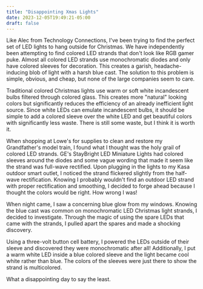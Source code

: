 ```yaml
---
title: "Disappointing Xmas Lights"
date: 2023-12-05T19:49:21-05:00
draft: false
---
```


Like Alec from Technology Connections, I've been trying to find the perfect set of LED lights to hang outside for Christmas. We have independently been attempting to find colored LED strands that don't look like RGB gamer puke. Almost all colored LED strands use monochromatic diodes and only have colored sleeves for decoration. This creates a garish, headache-inducing blob of light with a harsh blue cast. The solution to this problem is simple, obvious, and cheap, but none of the large companies seem to care.

Traditional colored Christmas lights use warm or soft white incandescent bulbs filtered through colored glass. This creates more "natural" looking colors but significantly reduces the efficiency of an already inefficient light source. Since white LEDs can emulate incandescent bulbs, it should be simple to add a colored sleeve over the white LED and get beautiful colors with significantly less waste. There is still some waste, but I think it is worth it.

When shopping at Lowe's for supplies to clean and restore my Grandfather's model train, I found what I thought was the holy grail of colored LED strands. GE's StayBright LED Miniature Lights had colored sleeves around the diodes and some vague wording that made it seem like the strand was full-wave rectified. Upon plugging in the lights to my Kasa outdoor smart outlet, I noticed the strand flickered slightly from the half-wave rectification. Knowing I probably wouldn't find an outdoor LED strand with proper rectification and smoothing, I decided to forge ahead because I thought the colors would be right. How wrong I was!

When night came, I saw a concerning blue glow from my windows. Knowing the blue cast was common on monochromatic LED Christmas light strands, I decided to investigate. Through the magic of using the spare LEDs that came with the strands, I pulled apart the spares and made a shocking discovery.

Using a three-volt button cell battery, I powered the LEDs outside of their sleeve and discovered they were monochromatic after all! Additionally, I put a warm white LED inside a blue colored sleeve and the light became cool white rather than blue. The colors of the sleeves were just there to show the strand is multicolored.

What a disappointing day to say the least.